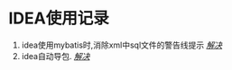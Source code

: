 # IDEA使用记录

1. idea使用mybatis时,消除xml中sql文件的警告线提示 *[解决](https://blog.csdn.net/cancer_pmx/article/details/89496290)*
2. idea自动导包. *[解决](https://www.cnblogs.com/kiko2014551511/p/11525637.html)*

